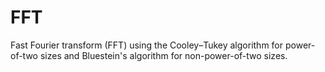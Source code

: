 # FFT
Fast Fourier transform (FFT) using the Cooley–Tukey algorithm for power-of-two sizes and Bluestein's algorithm for non-power-of-two sizes.
